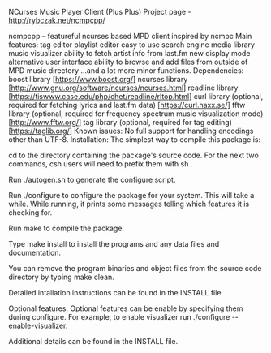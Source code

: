 NCurses Music Player Client (Plus Plus)
Project page - http://rybczak.net/ncmpcpp/

ncmpcpp – featureful ncurses based MPD client inspired by ncmpc
Main features:
tag editor
playlist editor
easy to use search engine
media library
music visualizer
ability to fetch artist info from last.fm
new display mode
alternative user interface
ability to browse and add files from outside of MPD music directory …and a lot more minor functions.
Dependencies:
boost library [https://www.boost.org/]
ncurses library [http://www.gnu.org/software/ncurses/ncurses.html]
readline library [https://tiswww.case.edu/php/chet/readline/rltop.html]
curl library (optional, required for fetching lyrics and last.fm data) [https://curl.haxx.se/]
fftw library (optional, required for frequency spectrum music visualization mode) [http://www.fftw.org/]
tag library (optional, required for tag editing) [https://taglib.org/]
Known issues:
No full support for handling encodings other than UTF-8.
Installation:
The simplest way to compile this package is:

cd to the directory containing the package's source code.
For the next two commands, csh users will need to prefix them with sh .

Run ./autogen.sh to generate the configure script.

Run ./configure to configure the package for your system. This will take a while. While running, it prints some messages telling which features it is checking for.

Run make to compile the package.

Type make install to install the programs and any data files and documentation.

You can remove the program binaries and object files from the source code directory by typing make clean.

Detailed intallation instructions can be found in the INSTALL file.

Optional features:
Optional features can be enable by specifying them during configure. For example, to enable visualizer run ./configure --enable-visualizer.

Additional details can be found in the INSTALL file.
